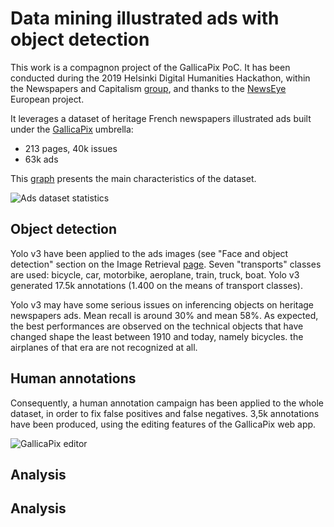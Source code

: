 # Data mining illustrated ads with object detection

This work is a compagnon project of the GallicaPix PoC. It has been conducted during the 2019 Helsinki Digital Humanities Hackathon, within the Newspapers and Capitalism [group](https://blogs.helsinki.fi/digital-humanities-hackathon/category/newspapers-and-capitalism/), and thanks to the [NewsEye](https://www.newseye.eu/) European project.

It leverages a dataset of heritage French newspapers illustrated ads built under the [GallicaPix](https://github.com/altomator/Image_Retrieval) umbrella:
- 213 pages, 40k issues
- 63k ads

This [graph](http://www.euklides.fr/blog/altomator/Image_Retrieval/Ads-data-mining/Dailies_FR_1910-1920_issues-pages-ads.htm) presents the main characteristics of the dataset.

![Ads dataset statistics](http://www.euklides.fr/blog/altomator/Image_Retrieval/Ads-data-mining/ads-dataset.png)

## Object detection
Yolo v3 have been applied to the ads images (see "Face and object detection" section on the Image Retrieval [page](https://github.com/altomator/Image_Retrieval). Seven "transports" classes are used: bicycle, car, motorbike, aeroplane, train, truck, boat. Yolo v3 generated 17.5k annotations (1.400 on the means of transport classes).

Yolo v3 may have some serious issues on inferencing objects on heritage newspapers ads. Mean recall is around 30% and mean 58%. As expected, the best performances are observed on the technical objects that have changed shape the least between 1910 and today, namely bicycles. the airplanes of that era are not recognized at all.

## Human annotations
Consequently, a human annotation campaign has been applied to the whole dataset, in order to fix false positives and false negatives. 3,5k annotations have been produced, using the editing features of the GallicaPix web app.

![GallicaPix editor](http://www.euklides.fr/blog/altomator/Image_Retrieval/Ads-data-mining/gp-edition.png)

## Analysis








## Analysis






 

